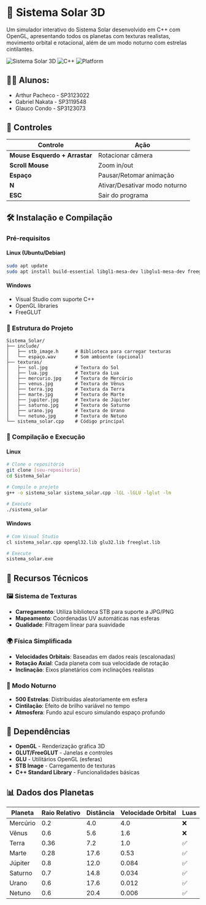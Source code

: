 # 🌌 Sistema Solar 3D

Um simulador interativo do Sistema Solar desenvolvido em C++ com OpenGL, apresentando todos os planetas com texturas realistas, movimento orbital e rotacional, além de um modo noturno com estrelas cintilantes.

![Sistema Solar 3D](https://img.shields.io/badge/OpenGL-3D-blue)
![C++](https://img.shields.io/badge/C++-17-green)
![Platform](https://img.shields.io/badge/Platform-Linux%20%7C%20Windows-lightgrey)

## 🧑‍🎓 Alunos:

- Arthur Pacheco - SP3123022
- Gabriel Nakata - SP3119548
- Glauco Condo   - SP3123073

## 🎯 Controles

| Controle | Ação |
|----------|------|
| **Mouse Esquerdo + Arrastar** | Rotacionar câmera |
| **Scroll Mouse** | Zoom in/out |
| **Espaço** | Pausar/Retomar animação |
| **N** | Ativar/Desativar modo noturno |
| **ESC** | Sair do programa |

## 🛠️ Instalação e Compilação

### Pré-requisitos

#### Linux (Ubuntu/Debian)
```bash
sudo apt update
sudo apt install build-essential libgl1-mesa-dev libglu1-mesa-dev freeglut3-dev
```

#### Windows
- Visual Studio com suporte C++
- OpenGL libraries
- FreeGLUT

### 📁 Estrutura do Projeto
```
Sistema_Solar/
├── include/
│   ├── stb_image.h      # Biblioteca para carregar texturas
│   └── espaço.wav       # Som ambiente (opcional)
├── texturas/
│   ├── sol.jpg          # Textura do Sol
│   ├── lua.jpg          # Textura da Lua
│   ├── mercurio.jpg     # Textura de Mercúrio
│   ├── venus.jpg        # Textura de Vênus
│   ├── terra.jpg        # Textura da Terra
│   ├── marte.jpg        # Textura de Marte
│   ├── jupiter.jpg      # Textura de Júpiter
│   ├── saturno.jpg      # Textura de Saturno
│   ├── urano.jpg        # Textura de Urano
│   └── netuno.jpg       # Textura de Netuno
└── sistema_solar.cpp    # Código principal
```

### 🚀 Compilação e Execução

#### Linux
```bash
# Clone o repositório
git clone [seu-repositorio]
cd Sistema_Solar

# Compile o projeto
g++ -o sistema_solar sistema_solar.cpp -lGL -lGLU -lglut -lm

# Execute
./sistema_solar
```

#### Windows
```bash
# Com Visual Studio
cl sistema_solar.cpp opengl32.lib glu32.lib freeglut.lib

# Execute
sistema_solar.exe
```

## 🎨 Recursos Técnicos

### 🖼️ Sistema de Texturas
- **Carregamento**: Utiliza biblioteca STB para suporte a JPG/PNG
- **Mapeamento**: Coordenadas UV automáticas nas esferas
- **Qualidade**: Filtragem linear para suavidade

### 🌍 Física Simplificada
- **Velocidades Orbitais**: Baseadas em dados reais (escalonadas)
- **Rotação Axial**: Cada planeta com sua velocidade de rotação
- **Inclinação**: Eixos planetários com inclinações realistas

### 💫 Modo Noturno
- **500 Estrelas**: Distribuídas aleatoriamente em esfera
- **Cintilação**: Efeito de brilho variável no tempo
- **Atmosfera**: Fundo azul escuro simulando espaço profundo

## 🔧 Dependências

- **OpenGL** - Renderização gráfica 3D
- **GLUT/FreeGLUT** - Janelas e controles
- **GLU** - Utilitários OpenGL (esferas)
- **STB Image** - Carregamento de texturas
- **C++ Standard Library** - Funcionalidades básicas

## 📊 Dados dos Planetas

| Planeta | Raio Relativo | Distância | Velocidade Orbital | Luas |
|---------|---------------|-----------|-------------------|------|
| Mercúrio | 0.2 | 4.0 | 4.0 | ❌ |
| Vênus | 0.6 | 5.6 | 1.6 | ❌ |
| Terra | 0.36 | 7.2 | 1.0 | ✅ |
| Marte | 0.28 | 17.6 | 0.53 | ✅ |
| Júpiter | 0.8 | 12.0 | 0.084 | ✅ |
| Saturno | 0.7 | 14.8 | 0.034 | ✅ |
| Urano | 0.6 | 17.6 | 0.012 | ✅ |
| Netuno | 0.6 | 20.4 | 0.006 | ✅ |
